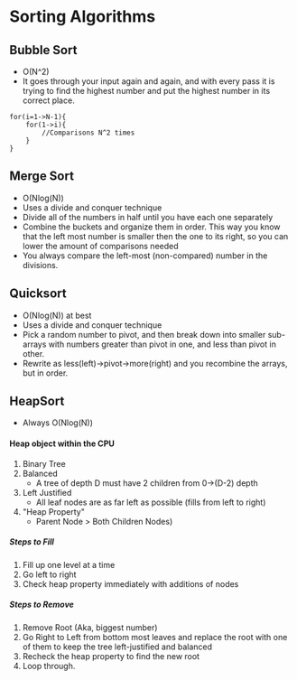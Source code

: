 # Sorting Algorithms

## Bubble Sort
* O(N^2)
* It goes through your input again and again, and with every pass it is trying to find the highest number and put the highest number in its correct place.

```
for(i=1->N-1){
    for(1->i){
        //Comparisons N^2 times
    }
}
```

## Merge Sort
* O(Nlog(N))
* Uses a divide and conquer technique
* Divide all of the numbers in half until you have each one separately
* Combine the buckets and organize them in order. This way you know that the left most number is smaller then the one to its right, so you can lower the amount of comparisons needed
* You always compare the left-most (non-compared) number in the divisions.

## Quicksort
* O(Nlog(N)) at best
* Uses a divide and conquer technique
* Pick a random number to pivot, and then break down into smaller sub-arrays with numbers greater than pivot in one, and less than pivot in other.
* Rewrite as less(left)->pivot->more(right) and you recombine the arrays, but in order.

## HeapSort
* Always O(Nlog(N))
#### Heap object within the CPU
1. Binary Tree
2. Balanced
    * A tree of depth D must have 2 children from 0->(D-2) depth
3. Left Justified
    * All leaf nodes are as far left as possible (fills from left to right)
4. "Heap Property"
    * Parent Node > Both Children Nodes)

##### Steps to Fill
1. Fill up one level at a time
2. Go left to right 
3. Check heap property immediately with additions of nodes

##### Steps to Remove
1. Remove Root (Aka, biggest number)
2. Go Right to Left from bottom most leaves and replace the root with one of them to keep the tree left-justified and balanced
3. Recheck the heap property to find the new root
4. Loop through.


